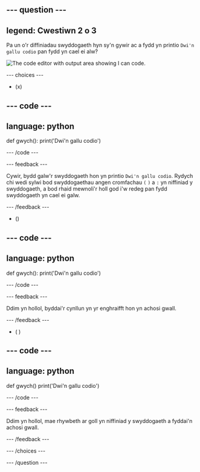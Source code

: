 
--- question ---
---
legend: Cwestiwn 2 o 3
---

Pa un o'r diffiniadau swyddogaeth hyn sy'n gywir ac a fydd yn printio `Dwi'n gallu codio` pan fydd yn cael ei alw?

![The code editor with output area showing <code>I can code</code>.](images/quiz2.png)

--- choices ---

- (x)

--- code ---
---
language: python
---

def gwych(): print('Dwi\'n gallu codio')

--- /code ---

 --- feedback ---

Cywir, bydd galw'r swyddogaeth hon yn printio `Dwi'n gallu codio`. Rydych chi wedi sylwi bod swyddogaethau angen cromfachau `(` `)` a `:` yn niffiniad y swyddogaeth, a bod rhaid mewnoli'r holl god i'w redeg pan fydd swyddogaeth yn cael ei galw.

 --- /feedback ---

- ()

--- code ---
---
language: python
---

def gwych(): print('Dwi\'n gallu codio')

--- /code ---

 --- feedback ---

 Ddim yn hollol, byddai'r cynllun yn yr enghraifft hon yn achosi gwall.

 --- /feedback ---

- ( )

--- code ---
---
language: python
---

def gwych() print('Dwi\'n gallu codio')

--- /code ---

 --- feedback ---

Ddim yn hollol, mae rhywbeth ar goll yn niffiniad y swyddogaeth a fyddai'n achosi gwall.

 --- /feedback ---

--- /choices ---

--- /question ---
